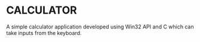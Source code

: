 # CALCULATOR
A simple calculator application developed using Win32 API and C which can take inputs from the keyboard.
